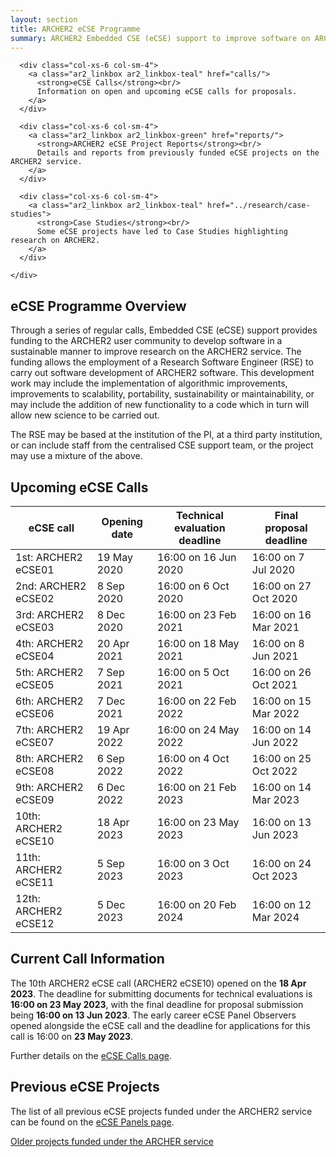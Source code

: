 ```yaml
---
layout: section
title: ARCHER2 eCSE Programme
summary: ARCHER2 Embedded CSE (eCSE) support to improve software on ARCHER2.
---
```

<section id="service">
  <div class="container">
    <div class="row ">	

      <div class="col-xs-6 col-sm-4">
        <a class="ar2_linkbox ar2_linkbox-teal" href="calls/">
          <strong>eCSE Calls</strong><br/>
          Information on open and upcoming eCSE calls for proposals.
        </a>
      </div>

      <div class="col-xs-6 col-sm-4">
        <a class="ar2_linkbox ar2_linkbox-green" href="reports/">
          <strong>ARCHER2 eCSE Project Reports</strong><br/>
          Details and reports from previously funded eCSE projects on the ARCHER2 service.
        </a>
      </div>

      <div class="col-xs-6 col-sm-4">
        <a class="ar2_linkbox ar2_linkbox-teal" href="../research/case-studies">
          <strong>Case Studies</strong><br/>
          Some eCSE projects have led to Case Studies highlighting research on ARCHER2.
        </a>
      </div>

    </div>
  </div>
</section>

## eCSE Programme Overview

Through a series of regular calls, Embedded CSE (eCSE) support provides funding to the ARCHER2 user community to develop software in a sustainable manner to improve research on the ARCHER2 service. The funding allows the employment of a Research Software Engineer (RSE) to carry out software development of ARCHER2 software. This development work may include the implementation of algorithmic improvements, improvements to scalability, portability, sustainability or maintainability, or may include the addition of new functionality to a code which in turn will allow new science to be carried out.

The RSE may be based at the institution of the PI, at a third party institution, or can include staff from the centralised CSE support team, or the project may use a mixture of the above.

## Upcoming eCSE Calls

<div class="table-responsive">
  <table class="table table-striped">
    <thead>
      <tr>
        <th>eCSE call</th>
        <th>Opening date</th>
        <th>Technical evaluation deadline</th>
        <th>Final proposal deadline</th>
      </tr>
    </thead>
   <tbody>
   <tr><td>1st: ARCHER2 eCSE01</td><td>19 May 2020</td><td>16:00 on 16 Jun 2020</td><td>16:00 on 7 Jul 2020</td></tr>
   <tr><td>2nd: ARCHER2 eCSE02</td><td>8 Sep 2020</td><td>16:00 on 6 Oct 2020</td><td>16:00 on 27 Oct 2020</td></tr>
   <tr><td>3rd: ARCHER2 eCSE03</td><td>8 Dec 2020</td><td>16:00 on 23 Feb 2021</td><td>16:00 on 16 Mar 2021</td></tr>
   <tr><td>4th: ARCHER2 eCSE04</td><td>20 Apr 2021</td><td>16:00 on 18 May 2021</td><td>16:00 on 8 Jun 2021</td></tr>
   <tr><td>5th: ARCHER2 eCSE05</td><td>7 Sep 2021</td><td>16:00 on 5 Oct 2021</td><td>16:00 on 26 Oct 2021</td></tr>
   <tr><td>6th: ARCHER2 eCSE06</td><td>7 Dec 2021</td><td>16:00 on 22 Feb 2022</td><td>16:00 on 15 Mar 2022</td></tr>
   <tr><td>7th: ARCHER2 eCSE07</td><td>19 Apr 2022</td><td>16:00 on 24 May 2022</td><td>16:00 on 14 Jun 2022</td></tr>
   <tr><td>8th: ARCHER2 eCSE08</td><td>6 Sep 2022</td><td>16:00 on 4 Oct 2022</td><td>16:00 on 25 Oct 2022</td></tr>
   <tr><td>9th: ARCHER2 eCSE09</td><td>6 Dec 2022</td><td>16:00 on 21 Feb 2023</td><td>16:00 on 14 Mar 2023</td></tr>
   <tr><td>10th: ARCHER2 eCSE10</td><td>18 Apr 2023</td><td>16:00 on 23 May 2023</td><td>16:00 on 13 Jun 2023</td></tr>
   <tr><td>11th: ARCHER2 eCSE11</td><td>5 Sep 2023</td><td>16:00 on 3 Oct 2023</td><td>16:00 on 24 Oct 2023</td></tr>
   <tr><td>12th: ARCHER2 eCSE12</td><td>5 Dec 2023</td><td>16:00 on 20 Feb 2024</td><td>16:00 on 12 Mar 2024</td></tr>
   </tbody>
  </table>
</div>

## Current Call Information

The 10th ARCHER2 eCSE call (ARCHER2 eCSE10) opened on the **18 Apr 2023**. The deadline for submitting documents for technical evaluations is **16:00 on 23 May 2023**, with the final deadline for proposal submission being **16:00 on 13 Jun 2023**. The early career eCSE Panel Observers opened alongside the eCSE call and the deadline for applications for this call is 16:00 on **23 May 2023**. 

Further details on the [eCSE Calls page](calls/).

## Previous eCSE Projects

The list of all previous eCSE projects funded under the ARCHER2 service can be found on the [eCSE Panels page](panels/).

[Older projects funded under the ARCHER service](http://www.archer.ac.uk/community/eCSE/eCSE-projects.php)




